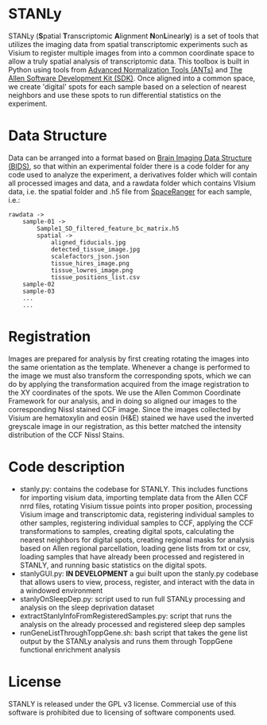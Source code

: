 # STANLy
STANLy (**S**patial **T**ranscriptomic **A**lignment **N**on**L**inearl**y**) is a set of tools that utilizes the imaging data from spatial transcriptomic experiments such as Visium to register multiple images from into a common coordinate space to allow a truly spatial analysis of transcriptomic data. This toolbox is built in Python using tools from [Advanced Normalization Tools (ANTs)](http://stnava.github.io/ANTs/) and [The Allen Software Development Kit (SDK)](https://allensdk.readthedocs.io/en/latest/). Once aligned into a common space, we create 'digital' spots for each sample based on a selection of nearest neighbors and use these spots to run differential statistics on the experiment.

# Data Structure
Data can be arranged into a format based on [Brain Imaging Data Structure (BIDS)](bids.neuroimaging.io/), so that within an experimental folder there is a code folder for any code used to analyze the experiment, a derivatives folder which will contain all processed images and data, and a rawdata folder which contains VIsium data, i.e. the spatial folder and .h5 file from [SpaceRanger](https://support.10xgenomics.com/spatial-gene-expression/software/pipelines/latest/what-is-space-ranger) for each sample, i.e.:

    rawdata ->
        sample-01 ->
            Sample1_SD_filtered_feature_bc_matrix.h5
            spatial ->
                aligned_fiducials.jpg
                detected_tissue_image.jpg
                scalefactors_json.json
                tissue_hires_image.png
                tissue_lowres_image.png
                tissue_positions_list.csv
        sample-02
        sample-03
        ...
        ...

# Registration
Images are prepared for analysis by first creating rotating the images into the same orientation as the template. Whenever a change is performed to the image we must also transform the corresponding spots, which we can do by applying the transformation acquired from the image registration to the XY coordinates of the spots. We use the Allen Common Coordinate Framework for our analysis, and in doing so aligned our images to the corresponding Nissl stained CCF image. Since the images collected by Visium are hematoxylin and eosin (H&E) stained we have used the inverted greyscale image in our registration, as this better matched the intensity distribution of the CCF Nissl Stains.

# Code description
- stanly.py: contains the codebase for STANLY. This includes functions for importing visium data, importing template data from the Allen CCF nrrd files, rotating Visium tissue points into proper position, processing Visium image and transcriptomic data, registering individual samples to other samples, registering individual samples to CCF, applying the CCF transformations to samples, creating digital spots, calculating the nearest neighbors for digital spots, creating regional masks for analysis based on Allen regional parcellation, loading gene lists from txt or csv, loading samples that have already been processed and registered in STANLY, and running basic statistics on the digital spots.
- stanlyGUI.py: **IN DEVELOPMENT** a gui built upon the stanly.py codebase that allows users to view, process, register, and interact with the data in a windowed environment
- stanlyOnSleepDep.py: script used to run full STANLy processing and analysis on the sleep deprivation dataset
- extractStanlyInfoFromRegisteredSamples.py: script that runs the analysis on the already processed and registered sleep dep samples
- runGeneListThroughToppGene.sh: bash script that takes the gene list output by the STANLy analysis and runs them through ToppGene functional enrichment analysis

# License
STANLY is released under the GPL v3 license. Commercial use of this software is prohibited due to licensing of software components used.
